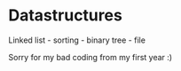 # Datastructures
Linked list - sorting - binary tree - file

Sorry for my bad coding from my first year :)
